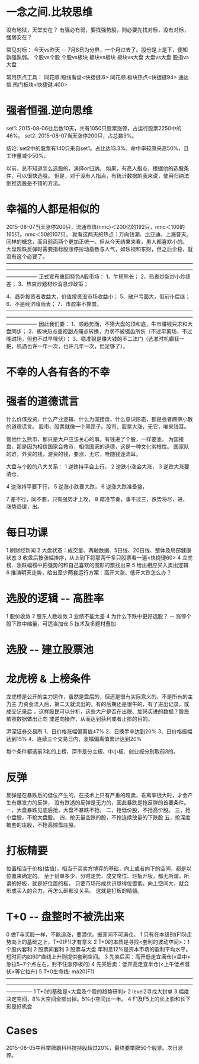 # 一念之间.比较思维

没有地狱，天堂安在？
有强必有弱，要找强势股，则必要先找对标，没有对标，强弱安在？

常见对标：
今天vs昨天  -- 7月8日为分界，一个月过去了。股份是上是下，便知孰强孰弱。
个股vs个股
个股vs板块
板块vs板块
板块vs大盘
大盘vs大盘
股指vs大盘

常用热点工具：
同花顺.短线看盘<快捷键.6>
同花顺.板块热点<快捷键94>
通达信.热门板块<快捷键.400>

# 强者恒强.逆向思维

set1: 2015-08-06往后数10天，共有1050只股票涨停，占运行股票2250中的46%。
set2: 2015-08-07当天涨停200只，占总数9%。

结论: set2中的股票有140只来自set1。占比达13.3%。命中率较原来高50%，且工作量减少50%。

以前，总不知道怎么选股的，演绎or归纳。
如果，有高人指点，根据他的选股条件，可以很快选股。
但是，对于没有人指点，有统计数据的我来说，使用归纳法倒推选股是不错的方法。

# 幸福的人都是相似的

2015-08-07当天涨停200只，流通市值(nmc)＜200亿的192只，nmc＜100的165只。nmc＜50的107只。
就看这两天的热点：万向钱潮、比亚迪、上海普天。同样的概念，而且前面两个更加正统一。但从今天结果来看，男人都喜欢小的。
大盘超跌反弹时需要指标股涨停拉动指数与人气，如乐视和东财，但之后企稳，就没有这个必要了。
——————————————————————————————————————————————————————————————————————————————
正式宣布重回特色A股市场：
1、牛短熊长；
2、热衷炒新炒小炒绩差；
3、热衷炒题材炒消息炒政策；

4、趋势投资者收益大，价值投资没市场收益小；
5、散户亏面大，但前仆后继；
6、不是经济晴雨表；
7、市盈率不靠普。
——————————————————————————————————————————————————————————————————————————————
因此我们要：
1、顺趋势而，不猜大盘的顶和底，牛市赚钱只求和大盘同步；
2、板块热点重视甜点痛点转换，力求不被锯齿所伤（不过早离场，不过晚进场，但也不过早埋伏）；
3、稳准狠是赚大钱的不二法门（选准时机癫狂一把，机遇也许一年一次，也许几年一次，但足够了）。

# 不幸的人各有各的不幸


# 强者的道德谎言

什么价值投资、什么产业逻辑、什么为国接盘、什么意识形态，都是强者麻痹小散的道德谎言。
股市、股票就像一个黑匣子。股市、股票大涨，无它，唯来钱耳。

管他什么熊市，那只是大户应该关心的事。有钱进了个股，一样要涨。
为国接盘，那是因为相信国家会救市，相信国家的道德，这是一种文化劣根性。
国家队的谁，外资的钱，游资的钱，要涨，无它，唯随钱逐流耳。

大盘与个股的八大关系：
1 逆跌持平会上行，
2 逆跌小涨会大涨，
3 逆跌大涨要清仓，

4 逆涨持平要下行，
5 逆涨小跌要大跌，
6 逆涨大跌准备接，

7 差不行，同不要，只有强势才上攻，
8 踏准节奏，事不过三，跌势将尽，进，涨势趋缓，出。

# 每日功课

1 刷财经新闻
2 大盘状态：成交量、两融数据、5日线、20日线、整体及局部健康状态
3 收盘后按涨幅排序，从上到下将那两千多只股票看一遍<快捷键60>
4 龙虎榜、涨跌幅榜中把强势的和自己喜欢的图形的票找出来 
5 给出相应买入卖出逻辑
6 推演明天走势，给出至少两套运行方案：高开大涨、低开大跌怎么办？

# 选股的逻辑 -- 高胜率

1 股价收敛
2 股东人数收敛
3 业绩不能太差
4 为什么下跌中更好选股？ -- 涨停个股下跌中缩量，可适当加仓
5 技术及多题材叠加

# 选股 -- 建立股票池

# 龙虎榜 & 上榜条件

龙虎榜是公开的主力运作，虽然是盘后的，但还是很有实际意义的，不是所有的主力主
力资金流入后，第二天就流出的，有的后期还是很牛的，有了进出记录，或成交记录后
，这样股民可以分析，这些大户是否在出脱、加码买进的数据？股民依照数据做出正向
或逆向操作，从而达到获利或者止损的目的。

沪深证券交易所
1、日价格涨幅偏离值±7%
2、日换手率达到20%
3、日价格振幅达到15%
4、连续三个交易日内，涨幅偏离值累计达到20%

每个条件都选前3名的上榜，深市是分主板、中小板、创业板分别取前3的。

# 反弹

反弹是在暴跌后的低位产生的，在技术上只有严重的超卖，乖离率很大时，才会产生有爆发力的反弹，
没有跌透的反弹是无力的，因此暴跌是抢反弹的首要条件。
一，大盘暴跌见底后抢，大盘不暴跌不抢。
二，抢低价股，不抢高价股。
三，抢小盘股，不抢大盘股。
四，抢无量空跌的股，不抢连续放量的下跌股
五，抢深度被套的庄股，不抢高控盘庄股。

# 打板精要

位置相当于价格(估值)，相当于买卖方博弈的基础，向上或者向下的空间，都是以位置来确定的。
至于封单多少、分时走势、成交席位、烂板开板，都无所谓。所谓的好板，就是好位置的板，
只要市场形成共识觉得位置低，向上空间大，就会形成买入的合力，再怎么砸都没关系。
这就是打板的精髓。

# T+0 -- 盘整时不被洗出来

0 做T与买股一样，不能追涨，要潜伏。振荡间不可满仓。
1 只有在本级别(F15)走势向上的基础之上，T+0(F1)才有意义
2 T+0的本质是寻找<套利的波动空间>：1 个股内套利 2 股票间套利 3 股票与大盘
  年利息12%是资本市场的盈利平均水平。短时间内如60°直线上升则提供套利空间。
3 先卖后买：高开低走宜满仓(<盘中>急拉5~7个点左右，封不住涨停板的)
4 先买后卖：低开高走宜半仓(<上午低点潜伏>等它拉升)
5 T+0生命线: ma20(F1)
—————————————————————————————————————————————————————————————————————————————
1 T+0的基础是<大盘及个股的趋势研判>
2 level2寻找大封单
3 幅度决定空间，8%大空间全部出掉。5%小空间出一半。
4 F1及F5上的长上影和长下影是好机会

# Cases 

2015-08-05中科举牌朗科科技持股超过20%，最终要举牌50个股票。次日涨停。
